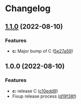 # Changelog

## [1.1.0](https://github.com/zenbusiness/monorepo-sandbox/compare/monorepo-sandbox-c-v1.0.0...monorepo-sandbox-c-v1.1.0) (2022-08-10)


### Features

* **c:** Major bump of C ([5e27a59](https://github.com/zenbusiness/monorepo-sandbox/commit/5e27a599c08708b25e13fbd4ea2b53bd2f66800b))

## 1.0.0 (2022-08-10)


### Features

* **c:** release C ([c10edd9](https://github.com/zenbusiness/monorepo-sandbox/commit/c10edd98abed25ed9866e867d8869e05af65a311))
* Fixup release process ([d19f38f](https://github.com/zenbusiness/monorepo-sandbox/commit/d19f38f9cbb8660837b9235a097f892a87c2e96f))
